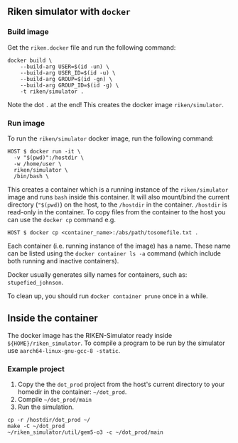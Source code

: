 ## Riken simulator with `docker`

### Build image

Get the `riken.docker` file and run the following command:

```
docker build \
    --build-arg USER=$(id -un) \
    --build-arg USER_ID=$(id -u) \
    --build-arg GROUP=$(id -gn) \
    --build-arg GROUP_ID=$(id -g) \
    -t riken/simulator .
```

Note the dot `.` at the end!  This creates the docker image
`riken/simulator`.

### Run image

To run the `riken/simulator` docker image, run the following command:

```
HOST $ docker run -it \
  -v "$(pwd)":/hostdir \
  -w /home/user \
  riken/simulator \
  /bin/bash \
```

This creates a container which is a running instance of the
`riken/simulator` image and runs `bash` inside this container.  It
will also mount/bind the current directory (`"$(pwd)`) on the host, to
the `/hostdir` in the container.  `/hostdir` is read-only in the
container.  To copy files from the container to the host you can use
the `docker cp` command e.g.
```
HOST $ docker cp <container_name>:/abs/path/tosomefile.txt .
```

Each container (i.e. running instance of the image) has a name.  These
name can be listed using the `docker container ls -a` command (which
include both running and inactive containers).

Docker usually generates silly names for containers, such as:
`stupefied_johnson`.

To clean up, you
should run `docker container prune` once in a while.

## Inside the container

The docker image has the RIKEN-Simulator ready inside
`${HOME}/riken_simulator`.  To compile a program to be run by the
simulator use `aarch64-linux-gnu-gcc-8 -static`.

### Example project
1. Copy the the `dot_prod` project from the host's current directory
   to your homedir in the container: `~/dot_prod`.
2. Compile `~/dot_prod/main`
3. Run the simulation.

```
cp -r /hostdir/dot_prod ~/
make -C ~/dot_prod
~/riken_simulator/util/gem5-o3 -c ~/dot_prod/main
```
